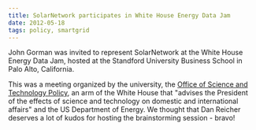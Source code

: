 ```yaml
---
title: SolarNetwork participates in White House Energy Data Jam
date: 2012-05-18
tags: policy, smartgrid
---
```

John Gorman was invited to represent SolarNetwork at the White House
Energy Data Jam, hosted at the Standford University Business School
in Palo Alto, California.

<!--more-->

This was a meeting organized by the university,
the [Office of Science and Technology Policy](http://www.whitehouse.gov/administration/eop/ostp/),
an arm of the White House that "advises the President of the effects of science and technology
on domestic and international affairs" and the US Department of Energy. We
thought that Dan Reicher deserves a lot of kudos for hosting the
brainstorming session - bravo!
